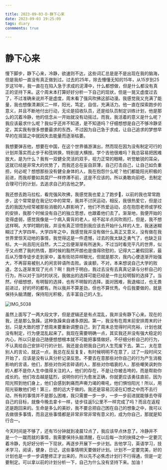 ```yaml
---

title: 2023-09-03-D-静下心来
date: 2023-09-03 19:25:09
tags: diary
conmments: true

---
```


# 静下心来

慢下脚步，静下心来，冷静，欲速则不达，这些词汇总是是不是出现在我的脑海，但是我却一直没有真正做到过。过去的25年，除去懵懂无知的15年，从15岁到25岁这10年，我一直在在陷入急于求成的泥潭中，什么都想做，但是什么都没有真正的坚持下来。这个周末本打算好好分析一下自己的现状，但是一晃又虚度过去了，不过准确来说并不是虚度，周末看了强风吹拂这部动漫。我感觉我又充满了能量，我也想像清濑灰二一样，阳光，笃定，自信，充满活力。他一直在探索跑步的意义，并且不断地付出行动，无论是招收队员，还是给队员制定训练计划，他是那么的沉着冷静，他的信念从一开始就没有动摇过。而我，我活着的意义是什么呢？我应该最求什么呢？我似乎还并不知道，是不知道吗？仔细想想是自己不够冷静坚定，其实我有很多想要最求的东西，不过因为自己急于求成，让自己追求的梦想早早的在摇篮之中就因失去能量而逐渐枯萎。

我想要弹吉他，想要在中国，在这个世界循游演出，然而现在因为没有制定可行的计划并落实而止步于和弦转换，特别是大横按。学个吉他很难吗？我总容易把困难放大，是为什么？我有一双健全灵活的双手，视力正常的眼睛，听觉敏锐的耳朵，这就已经是非常大的优势了，而我还总在妄自菲薄，自己打击自己，让自己如负重担，何必呢？想想那些没有健全身体的人，我在抱怨什么呢？他们都能阳光积极的前进，而我却要如具腐尸一样停滞不前，这是不应该的。所以勇敢向前吧，去制定合理可行的计划，去追求自己的吉他之梦。

我还想去跑马拉松，看完强风吹拂，我感觉我也爱上了跑步🏃，以前的我也常常跑步，这个常常是在我记忆中的常常，我并不讨厌运动，相反，我很热爱它，但是过去的我因为经常被那些消极的人群影响了，他们不热爱运动，总在抱怨老师或学校的安排，我那个时候没有自己的独立思想，也跟着他们去了。渐渐地，我便开始的变得虚弱，感觉我像是一个病入膏肓的老人，经不起半点风吹雨打。但是，我不想这样啊。大学时期的我，并没有真正领悟到我应该去开始什么样的人生，我迷迷糊糊过了大学四年。大学四年之中，我感觉我并没有做什么真正又意义，没有做在我世界里惊天动地的事情，我觉得这是一件遗憾，过去的我太缺乏勇气了，也缺乏目标。大一尚且阳光自然，大二之后便渐渐有所迷失，不过当时看完平凡的世界，似乎又点燃了我的热情，那时候的豁然开朗也是值得欣慰的，记得大二暑假回家，最后从万僧寺徒步走到家中，虽有街坊异样眼光，但就是那次，我内心便逐渐开始强大，不再容易被别人的闲言碎语所击败。诶诶额，不对，本来想说自己大学的败退，怎么逐渐发现了光点？啊！我终于明白，我过去没有去真真记录与分析自己的行为，所以对于当时的状况，我做出的选择可能已经是一件比较明智的选择了。当然，仔细想想，有明智的选择，也有不明智的选择。面对困难，我退缩过，也无畏前进过，好的坏的都有。所以我并不算差劲，但也不算优秀。今后我要做的，就是保持头脑清醒，保持阳光积极，去丰富自己的人生。

![IMG_5038](/img/IMG_5038.jpeg)

虽然上面写了一两大段文字，但是逻辑还是有点混乱，我并没有静下心来。现在的我，还是那么急躁。这种急躁来自诸多原因。第一，我没有在周末前安排周末的计划，只是大致的想了想周末要重新调整自己，到了周末总觉得时间充裕，计划也就没有制定，行为便混乱起来了。我现在需要明确一点，其实我还并没有强大稳定的内心，所以只是自己随便想想根本就不可能把事情做好。不仔细分析自己的行为，不认真给自己安排可行的计划，我还是会把我自己的人生荒废下去。第二，太在意别人的言论，就这一点，我总在反反复复，有时候明明不在意了，过了一段时间又开始了，应该是没有认真分析记录反思。不要去在意那些对你自己的行为产生消极影响的言语，他们，那些对你闲言碎语的人，那些对你唱衰的人，那些嘲笑讽刺你的人都不是你人生中值得关注的人，他们的存在，不是让你被击垮的，而是帮助你成长的。他们攻击越是猛烈，说明你的行为愈发正确，你就更应该勇往直前，因为阳光照到他们身上，他们会感到刺痛而声嘶力竭的嘶吼，他们惧怕阳光！所以，用阳光驱散他们吧！第三，想的远大于做的。我还是容易沉浸在幻想之中而不去行动，所有的事情并不是那么困难，我只需要一步一步，一步一步前进就能够去夺得自己的目标，就像今晚去拿卡一样，徒步往返5公里不一样完成了吗？而且在返程还是跑回来的。生命是多么的美妙，我不要总把自己困在自己的想象之中，我可以去做很多事情，而且这些事情都是非常非常非常有意义的，成为你自己，那就是知行合一。

今天时间是不够了，还有15分钟就到凌晨12点了，我应该早点休息了。冷静并不是一个一蹴而就的事情，我需要保持头脑清醒，在以后每一次的抉择之中一定要沉着冷静，先好好分析一下现状，再逐步开展下一步计划。吉他学习，英语学习，技术学习，阅读，健身，日记，这些事情明天要做好计划。计划不一定要完美，好的计划也是一步一步调整修正才出来的，所以先不必焦虑计划行不行得通，但是一定要制定。可以拿以前的计划分析一下，自己为什么没有坚持下来。加油！


